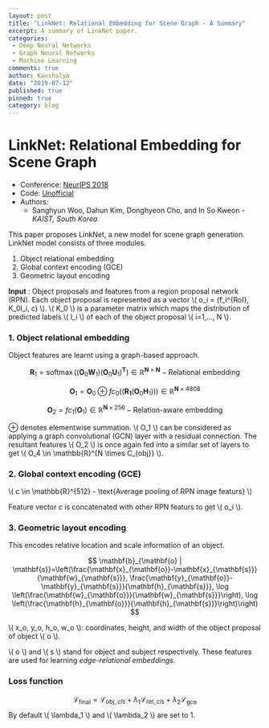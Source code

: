 ```yaml
---
layout: post
title: "LinkNet: Relational Embedding for Scene Graph - A Summary"
excerpt: A summary of LinkNet paper.
categories:
 - Deep Neural Networks
 - Graph Neural Networks
 - Machine Learning
comments: true
author: Kaushalya
date: "2019-07-12"
published: true
pinned: true
category: blog
---
```


# LinkNet: Relational Embedding for Scene Graph

- Conference: [NeurIPS 2018](https://papers.nips.cc/paper/7337-linknet-relational-embedding-for-scene-graph)
- Code: [Unofficial](https://github.com/jiayan97/linknet-pytorch)
- Authors:
    - Sanghyun Woo, Dahun Kim, Donghyeon Cho, and In So Kweon - _KAIST, South Korea_

This paper proposes LinkNet, a new model for scene graph generation. LinkNet model consists of three modules.
1. Object relational embedding
2. Global context encoding (GCE)
3. Geometric layout encoding

__Input__ : Object proposals and features from a region proposal network (RPN).
Each object proposal is represented as a vector \\( o_i = (f_i^{RoI}, K_0l_i, c) \\). \\( K_0 \\) is a parameter matrix which maps the distribution of predicted labels \\( l_i \\) of each of the object proposal \\( i=1,..., N \\).

### 1. Object relational embedding
Object features are learnt using a graph-based approach.

$$ \mathbf{R}_{1}=\operatorname{softmax}\left(\left(\mathbf{O}_{0} \mathbf{W}_{1}\right)\left(\mathbf{O}_{0} \mathbf{U}_{1}\right)^{\mathbf{T}}\right) \in \mathbb{R}^{\mathbf{N} \times \mathbf{N}} - \text{Relational embedding} $$

$$ \mathbf{O}_{1}=\mathbf{O}_{0} \oplus f c_{0}\left(\left(\mathbf{R}_{\mathbf{1}}\left(\mathbf{O}_{0} \mathbf{H}_{1}\right)\right)\right) \in \mathbb{R}^{\mathbf{N} \times 4808} $$

$$ \mathbf{O}_{2}=f c_{1}\left(\mathbf{O}_{1}\right) \in \mathbb{R}^{\mathbf{N} \times 256} - \text{Relation-aware embedding} $$

$\oplus$ denotes elementwise summation. \\( O_1 \\) can be considered as applying a graph convolutional (GCN) layer with a residual connection. The resultant features \\( O_2 \\) is once again fed into a similar set of layers to get \\( O_4 \in \mathbb{R}^{N \times C_{obj}} \\).

### 2. Global context encoding (GCE)
\\( c \in \mathbb{R}^{512} - \text{Average pooling of RPN image featurs} \\)

Feature vector $c$ is concatenated with other RPN featurs to get \\\( o_i \\).

### 3. Geometric layout encoding
This encodes relative location and scale information of an object.

$$
\mathbf{b}_{\mathbf{o} | \mathbf{s}}=\left(\frac{\mathbf{x}_{\mathbf{o}}-\mathbf{x}_{\mathbf{s}}}{\mathbf{w}_{\mathbf{s}}}, \frac{\mathbf{y}_{\mathbf{o}}-\mathbf{y}_{\mathbf{s}}}{\mathbf{h}_{\mathbf{s}}}, \log \left(\frac{\mathbf{w}_{\mathbf{o}}}{\mathbf{w}_{\mathbf{s}}}\right), \log \left(\frac{\mathbf{h}_{\mathbf{o}}}{\mathbf{h}_{\mathbf{s}}}\right)\right) $$

\\( x_o, y_o, h_o, w_o \\): coordinates, height, and width of the object proposal of object \\( o \\).

\\( o \\) and \\( s \\) stand for object and subject respectively. These features are used for learning _edge-relational embeddings_.

### Loss function
$$
\mathcal{L}_{\text {final}}=\mathcal{L}_{\text {obj}_{-} c l s}+\lambda_{1} \mathcal{L}_{\text {rel}_{-} c l s}+\lambda_{2} \mathcal{L}_{\text {gce}} $$
By default \\( \lambda_1 \\) and \\( \lambda_2 \\) are set to 1.
